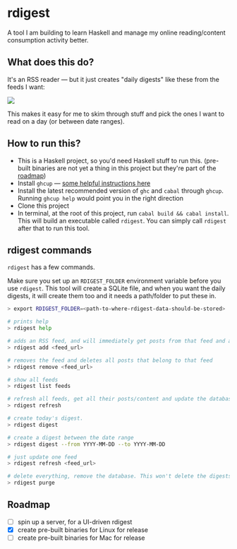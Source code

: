 # rdigest

A tool I am building to learn Haskell and manage my online reading/content consumption activity better.

## What does this do?

It's an RSS reader — but it just creates "daily digests" like these from the feeds I want:

![](https://images2.imgbox.com/1d/ca/t7iIGCrp_o.png)

This makes it easy for me to skim through stuff and pick the ones I want to read on a day (or between date ranges).

## How to run this?

- This is a Haskell project, so you'd need Haskell stuff to run this. (pre-built binaries are not yet a thing in this project but they're part of the [roadmap](./#roadmap))
- Install `ghcup` — [some helpful instructions here](https://www.haskell.org/ghcup/install/)
- Install the latest recommended version of `ghc` and `cabal` through `ghcup`. Running `ghcup help` would point you in the right direction
- Clone this project
- In terminal, at the root of this project, run `cabal build && cabal install`. This will build an executable called `rdigest`. You can simply call `rdigest` after that to run this tool.

## rdigest commands

`rdigest` has a few commands.

Make sure you set up an `RDIGEST_FOLDER` environment variable before you use `rdigest`. This tool will create a SQLite file, and when you want the daily digests, it will create them too and it needs a path/folder to put these in.

```sh
> export RDIGEST_FOLDER=<path-to-where-rdigest-data-should-be-stored>
```

```bash
# prints help
> rdigest help

# adds an RSS feed, and will immediately get posts from that feed and add to the database
> rdigest add <feed_url>

# removes the feed and deletes all posts that belong to that feed
> rdigest remove <feed_url>

# show all feeds
> rdigest list feeds

# refresh all feeds, get all their posts/content and update the database. No duplicate content will be added though.
> rdigest refresh

# create today's digest.
> rdigest digest

# create a digest between the date range
> rdigest digest --from YYYY-MM-DD --to YYYY-MM-DD

# just update one feed
> rdigest refresh <feed_url>

# delete everything, remove the database. This won't delete the digests.
> rdigest purge
```

## Roadmap

- [ ] spin up a server, for a UI-driven rdigest
- [x] create pre-built binaries for Linux for release
- [ ] create pre-built binaries for Mac for release

